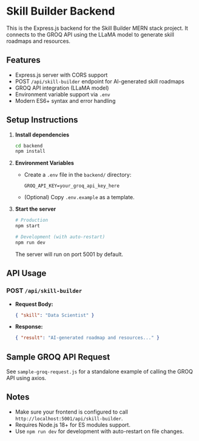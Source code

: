 # Skill Builder Backend

This is the Express.js backend for the Skill Builder MERN stack project. It connects to the GROQ API using the LLaMA model to generate skill roadmaps and resources.

## Features
- Express.js server with CORS support
- POST `/api/skill-builder` endpoint for AI-generated skill roadmaps
- GROQ API integration (LLaMA model)
- Environment variable support via `.env`
- Modern ES6+ syntax and error handling

## Setup Instructions

1. **Install dependencies**
   ```bash
   cd backend
   npm install
   ```

2. **Environment Variables**
   - Create a `.env` file in the `backend/` directory:
     ```
     GROQ_API_KEY=your_groq_api_key_here
     ```
   - (Optional) Copy `.env.example` as a template.

3. **Start the server**
   ```bash
   # Production
   npm start
   
   # Development (with auto-restart)
   npm run dev
   ```
   The server will run on port 5001 by default.

## API Usage

### POST `/api/skill-builder`
- **Request Body:**
  ```json
  { "skill": "Data Scientist" }
  ```
- **Response:**
  ```json
  { "result": "AI-generated roadmap and resources..." }
  ```

## Sample GROQ API Request
See `sample-groq-request.js` for a standalone example of calling the GROQ API using axios.

## Notes
- Make sure your frontend is configured to call `http://localhost:5001/api/skill-builder`.
- Requires Node.js 18+ for ES modules support.
- Use `npm run dev` for development with auto-restart on file changes. 